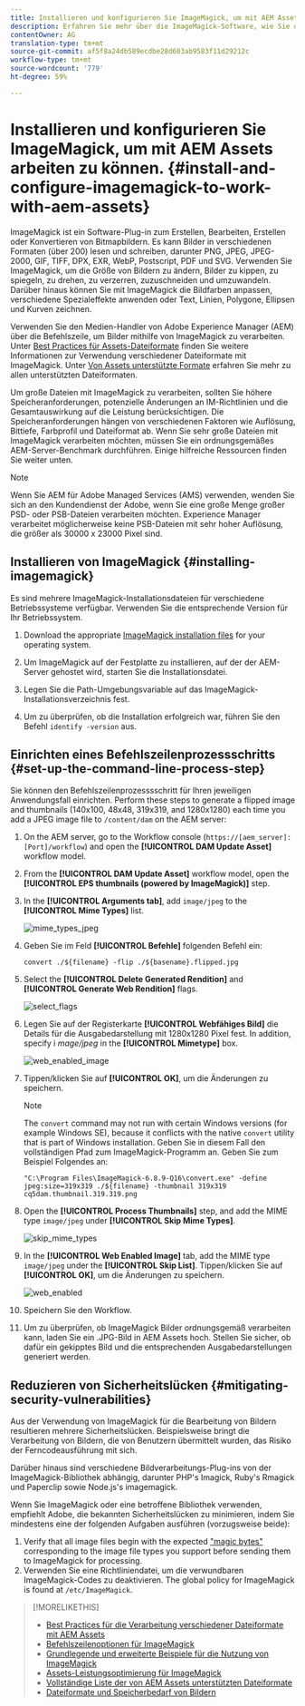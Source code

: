 ```yaml
---
title: Installieren und konfigurieren Sie ImageMagick, um mit AEM Assets arbeiten zu können.
description: Erfahren Sie mehr über die ImageMagick-Software, wie Sie diese installieren, den Befehlszeilenprozessschritt einrichten und damit Miniaturansichten von Bildern bearbeiten, zusammenstellen und generieren können.
contentOwner: AG
translation-type: tm+mt
source-git-commit: af5f8a24db589ecdbe28d603ab9583f11d29212c
workflow-type: tm+mt
source-wordcount: '779'
ht-degree: 59%

---
```



# Installieren und konfigurieren Sie ImageMagick, um mit AEM Assets arbeiten zu können. {#install-and-configure-imagemagick-to-work-with-aem-assets}

ImageMagick ist ein Software-Plug-in zum Erstellen, Bearbeiten, Erstellen oder Konvertieren von Bitmapbildern. Es kann Bilder in verschiedenen Formaten (über 200) lesen und schreiben, darunter PNG, JPEG, JPEG-2000, GIF, TIFF, DPX, EXR, WebP, Postscript, PDF und SVG. Verwenden Sie ImageMagick, um die Größe von Bildern zu ändern, Bilder zu kippen, zu spiegeln, zu drehen, zu verzerren, zuzuschneiden und umzuwandeln. Darüber hinaus können Sie mit ImageMagick die Bildfarben anpassen, verschiedene Spezialeffekte anwenden oder Text, Linien, Polygone, Ellipsen und Kurven zeichnen.

Verwenden Sie den Medien-Handler von Adobe Experience Manager (AEM) über die Befehlszeile, um Bilder mithilfe von ImageMagick zu verarbeiten. Unter [Best Practices für Assets-Dateiformate](assets-file-format-best-practices.md) finden Sie weitere Informationen zur Verwendung verschiedener Dateiformate mit ImageMagick. Unter [Von Assets unterstützte Formate](assets-formats.md) erfahren Sie mehr zu allen unterstützten Dateiformaten.

Um große Dateien mit ImageMagick zu verarbeiten, sollten Sie höhere Speicheranforderungen, potenzielle Änderungen an IM-Richtlinien und die Gesamtauswirkung auf die Leistung berücksichtigen. Die Speicheranforderungen hängen von verschiedenen Faktoren wie Auflösung, Bittiefe, Farbprofil und Dateiformat ab. Wenn Sie sehr große Dateien mit ImageMagick verarbeiten möchten, müssen Sie ein ordnungsgemäßes AEM-Server-Benchmark durchführen. Einige hilfreiche Ressourcen finden Sie weiter unten.

>[!NOTE]
>
>Wenn Sie AEM für Adobe Managed Services (AMS) verwenden, wenden Sie sich an den Kundendienst der Adobe, wenn Sie eine große Menge großer PSD- oder PSB-Dateien verarbeiten möchten. Experience Manager verarbeitet möglicherweise keine PSB-Dateien mit sehr hoher Auflösung, die größer als 30000 x 23000 Pixel sind.

## Installieren von ImageMagick {#installing-imagemagick}

Es sind mehrere ImageMagick-Installationsdateien für verschiedene Betriebssysteme verfügbar. Verwenden Sie die entsprechende Version für Ihr Betriebssystem.

1. Download the appropriate [ImageMagick installation files](https://www.imagemagick.org/script/download.php) for your operating system.
1. Um ImageMagick auf der Festplatte zu installieren, auf der der AEM-Server gehostet wird, starten Sie die Installationsdatei.

1. Legen Sie die Path-Umgebungsvariable auf das ImageMagick-Installationsverzeichnis fest.
1. Um zu überprüfen, ob die Installation erfolgreich war, führen Sie den Befehl `identify -version` aus.

## Einrichten eines Befehlszeilenprozessschritts {#set-up-the-command-line-process-step}

Sie können den Befehlszeilenprozesssschritt für Ihren jeweiligen Anwendungsfall einrichten. Perform these steps to generate a flipped image and thumbnails (140x100, 48x48, 319x319, and 1280x1280) each time you add a JPEG image file to `/content/dam` on the AEM server:

1. On the AEM server, go to the Workflow console (`https://[aem_server]:[Port]/workflow`) and open the **[!UICONTROL DAM Update Asset]** workflow model.
1. From the **[!UICONTROL DAM Update Asset]** workflow model, open the **[!UICONTROL EPS thumbnails (powered by ImageMagick)]** step.
1. In the **[!UICONTROL Arguments tab]**, add `image/jpeg` to the **[!UICONTROL Mime Types]** list.

   ![mime_types_jpeg](assets/mime_types_jpeg.png)

1. Geben Sie im Feld **[!UICONTROL Befehle]** folgenden Befehl ein:

   `convert ./${filename} -flip ./${basename}.flipped.jpg`

1. Select the **[!UICONTROL Delete Generated Rendition]** and **[!UICONTROL Generate Web Rendition]** flags.

   ![select_flags](assets/select_flags.png)

1. Legen Sie auf der Registerkarte **[!UICONTROL Webfähiges Bild]** die Details für die Ausgabedarstellung mit 1280x1280 Pixel fest. In addition, specify i *mage/jpeg* in the **[!UICONTROL Mimetype]** box.

   ![web_enabled_image](assets/web_enabled_image.png)

1. Tippen/klicken Sie auf **[!UICONTROL OK]**, um die Änderungen zu speichern.

   >[!NOTE]
   >
   >The `convert` command may not run with certain Windows versions (for example Windows SE), because it conflicts with the native `convert` utility that is part of Windows installation. Geben Sie in diesem Fall den vollständigen Pfad zum ImageMagick-Programm an. Geben Sie zum Beispiel Folgendes an:
   >
   >`"C:\Program Files\ImageMagick-6.8.9-Q16\convert.exe" -define jpeg:size=319x319 ./${filename} -thumbnail 319x319 cq5dam.thumbnail.319.319.png`

1. Open the **[!UICONTROL Process Thumbnails]** step, and add the MIME type `image/jpeg` under **[!UICONTROL Skip Mime Types]**.

   ![skip_mime_types](assets/skip_mime_types.png)

1. In the **[!UICONTROL Web Enabled Image]** tab, add the MIME type `image/jpeg` under the **[!UICONTROL Skip List]**. Tippen/klicken Sie auf **[!UICONTROL OK]**, um die Änderungen zu speichern.

   ![web_enabled](assets/web_enabled.png)

1. Speichern Sie den Workflow.
1. Um zu überprüfen, ob ImageMagick Bilder ordnungsgemäß verarbeiten kann, laden Sie ein .JPG-Bild in AEM Assets hoch. Stellen Sie sicher, ob dafür ein gekipptes Bild und die entsprechenden Ausgabedarstellungen generiert werden.

## Reduzieren von Sicherheitslücken {#mitigating-security-vulnerabilities}

Aus der Verwendung von ImageMagick für die Bearbeitung von Bildern resultieren mehrere Sicherheitslücken. Beispielsweise bringt die Verarbeitung von Bildern, die von Benutzern übermittelt wurden, das Risiko der Ferncodeausführung mit sich.

Darüber hinaus sind verschiedene Bildverarbeitungs-Plug-ins von der ImageMagick-Bibliothek abhängig, darunter PHP&#39;s Imagick, Ruby&#39;s Rmagick und Paperclip sowie Node.js&#39;s imagemagick.

Wenn Sie ImageMagick oder eine betroffene Bibliothek verwenden, empfiehlt Adobe, die bekannten Sicherheitslücken zu minimieren, indem Sie mindestens eine der folgenden Aufgaben ausführen (vorzugsweise beide):

1. Verify that all image files begin with the expected [&quot;magic bytes&quot;](https://en.wikipedia.org/wiki/List_of_file_signatures) corresponding to the image file types you support before sending them to ImageMagick for processing.
1. Verwenden Sie eine Richtliniendatei, um die verwundbaren ImageMagick-Codes zu deaktivieren. The global policy for ImageMagick is found at `/etc/ImageMagick`.

>[!MORELIKETHIS]
>
>* [Best Practices für die Verarbeitung verschiedener Dateiformate mit AEM Assets](assets-file-format-best-practices.md)
>* [Befehlszeilenoptionen für ImageMagick](https://www.imagemagick.org/script/command-line-options.php)
>* [Grundlegende und erweiterte Beispiele für die Nutzung von ImageMagick](https://www.imagemagick.org/Usage/)
>* [Assets-Leistungsoptimierung für ImageMagick](performance-tuning-guidelines.md)
>* [Vollständige Liste der von AEM Assets unterstützten Dateiformate](assets-formats.md)
>* [Dateiformate und Speicherbedarf von Bildern](https://www.scantips.com/basics1d.html)


